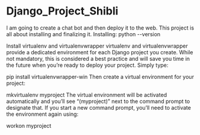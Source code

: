 # Django_Project_Shibli
I am going to create a chat bot and then deploy it to the web. This project is all about installing and finalizing it.
Installing:
python --version


Install virtualenv and virtualenvwrapper
virtualenv and virtualenvwrapper provide a dedicated environment for each Django project you create. While not mandatory, this is considered a best practice and will save you time in the future when you’re ready to deploy your project. Simply type:

pip install virtualenvwrapper-win
Then create a virtual environment for your project:

mkvirtualenv myproject
The virtual environment will be activated automatically and you’ll see “(myproject)” next to the command prompt to designate that. If you start a new command prompt, you’ll need to activate the environment again using:

workon myproject


